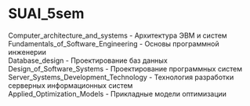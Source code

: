 # SUAI_5sem  
Computer_architecture_and_systems - Архитектура ЭВМ и систем  
Fundamentals_of_Software_Engineering - Основы программной инженерии  
Database_design - Проектирование баз данных  
Design_of_Software_Systems - Проектирование программных систем  
Server_Systems_Development_Technology - Технология разработки серверных информационных систем  
Applied_Optimization_Models - Прикладные модели оптимизации  
